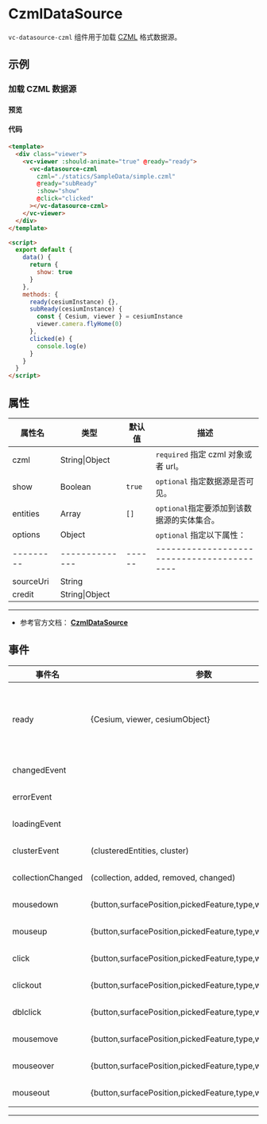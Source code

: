 # CzmlDataSource

`vc-datasource-czml` 组件用于加载 [CZML](https://github.com/AnalyticalGraphicsInc/czml-writer/wiki/CZML--guide) 格式数据源。

## 示例

### 加载 CZML 数据源

#### 预览

<doc-preview>
  <template>
    <div class="viewer">
      <vc-viewer :should-animate="true" @ready="ready">
        <vc-datasource-czml czml="./statics/SampleData/simple.czml" @ready="subReady" :show="show" @click="clicked"></vc-datasource-czml>
      </vc-viewer>
    </div>
  </template>

  <script>
    export default {
      data() {
        return {
          show: true
        }
      },
      methods: {
        ready(cesiumInstance) {},
        subReady(cesiumInstance) {
          const { Cesium, viewer } = cesiumInstance
          viewer.camera.flyHome(0)
        },
        clicked(e) {
          console.log(e)
        }
      }
    }
  </script>
</doc-preview>

#### 代码

```html
<template>
  <div class="viewer">
    <vc-viewer :should-animate="true" @ready="ready">
      <vc-datasource-czml
        czml="./statics/SampleData/simple.czml"
        @ready="subReady"
        :show="show"
        @click="clicked"
      ></vc-datasource-czml>
    </vc-viewer>
  </div>
</template>

<script>
  export default {
    data() {
      return {
        show: true
      }
    },
    methods: {
      ready(cesiumInstance) {},
      subReady(cesiumInstance) {
        const { Cesium, viewer } = cesiumInstance
        viewer.camera.flyHome(0)
      },
      clicked(e) {
        console.log(e)
      }
    }
  }
</script>
```

## 属性

| 属性名    | 类型           | 默认值 | 描述                                       |
| --------- | -------------- | ------ | ------------------------------------------ |
| czml      | String\|Object |        | `required` 指定 czml 对象或者 url。        |
| show      | Boolean        | `true` | `optional` 指定数据源是否可见。            |
| entities  | Array          | `[]`   | `optional`指定要添加到该数据源的实体集合。 |
| options   | Object         |        | `optional` 指定以下属性：                  |
| --------- | -------------- | ------ | ------------------------------------------ |
| sourceUri | String         |        |                                            |
| credit    | String\|Object |        |                                            |

---

- 参考官方文档： **[CzmlDataSource](https://cesium.com/docs/cesiumjs-ref-doc/CzmlDataSource.html)**

## 事件

| 事件名            | 参数                                                       | 描述                                                                             |
| ----------------- | ---------------------------------------------------------- | -------------------------------------------------------------------------------- |
| ready             | {Cesium, viewer, cesiumObject}                             | 该组件渲染完毕时触发，返回 Cesium 类, viewer 实例，以及当前组件的 cesiumObject。 |
| changedEvent      |                                                            | 数据源改变时触发。                                                               |
| errorEvent        |                                                            | 数据源发生错误时触发。                                                           |
| loadingEvent      |                                                            | 数据源开始或结束加载时触发。                                                     |
| clusterEvent      | (clusteredEntities, cluster)                               | 数据源聚合事件。                                                                 |
| collectionChanged | (collection, added, removed, changed)                      | 数据源实体集合改变时触发。                                                       |
| mousedown         | {button,surfacePosition,pickedFeature,type,windowPosition} | 鼠标在该数据源上按下时触发。                                                     |
| mouseup           | {button,surfacePosition,pickedFeature,type,windowPosition} | 鼠标在该数据源上弹起时触发。                                                     |
| click             | {button,surfacePosition,pickedFeature,type,windowPosition} | 鼠标单击该数据源时触发。                                                         |
| clickout          | {button,surfacePosition,pickedFeature,type,windowPosition} | 鼠标单击该数据源外部时触。                                                       |
| dblclick          | {button,surfacePosition,pickedFeature,type,windowPosition} | 鼠标左键双击该数据源时触发。                                                     |
| mousemove         | {button,surfacePosition,pickedFeature,type,windowPosition} | 鼠标在该数据源上移动时触发。                                                     |
| mouseover         | {button,surfacePosition,pickedFeature,type,windowPosition} | 鼠标移动到该数据源时触发。                                                       |
| mouseout          | {button,surfacePosition,pickedFeature,type,windowPosition} | 鼠标移出该数据源时触发。                                                         |

---
